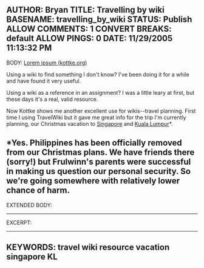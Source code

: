 AUTHOR: Bryan
TITLE: Travelling by wiki
BASENAME: travelling_by_wiki
STATUS: Publish
ALLOW COMMENTS: 1
CONVERT BREAKS: __default__
ALLOW PINGS: 0
DATE: 11/29/2005 11:13:32 PM
-----
BODY:
<a title="Lorem ipsum (kottke.org)" href="http://www.kottke.org/05/11/lorem-ipsum">Lorem ipsum (kottke.org)</a>

Using a wiki to find something I don't know? I've been doing it for a while and have found it very useful.

Using a wiki as a reference in an assignment? I was a little leary at first, but these days it's a real, valid resource.

Now Kottke shows me another excellent use for wikis--travel planning. First time I using TravelWiki but it gave me great info for the trip I'm currently planning, our Christmas vacation to <a href="http://wikitravel.org/en/Singapore">Singapore</a> and <a href="http://wikitravel.org/en/Kuala_Lumpur">Kuala Lumpur</a>*.


*Yes. Philippines has been officially removed from our Christmas plans. We have friends there (sorry!) but Frulwinn's parents were successful in making us question our personal security. So we're going somewhere with relatively lower chance of harm.
-----
EXTENDED BODY:

-----
EXCERPT:

-----
KEYWORDS:
travel wiki resource vacation singapore KL
-----


